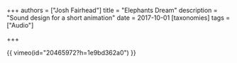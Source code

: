 +++
authors = ["Josh Fairhead"]
title = "Elephants Dream"
description = "Sound design for a short animation"
date = 2017-10-01
[taxonomies]
tags = ["Audio"]

+++


{{ vimeo(id="20465972?h=1e9bd362a0") }}
